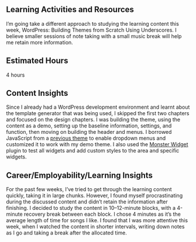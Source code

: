 <h2>Learning Activities and Resources</h2>

I’m going take a different approach to studying the learning content this week, WordPress: Building Themes from Scratch Using Underscores. I believe smaller sessions of note taking with a small music break will help me retain more information. 

<h2>Estimated Hours</h2>

4 hours

<h2>Content Insights</h2>

Since I already had a WordPress development environment and learnt about the template generator that was being used, I skipped the first two chapters and focused on the design chapters. I was building the theme, using the content as a demo, setting up the baseline information, settings, and function, then moving on building the header and menus. I borrowed JavaScript from a [previous theme](https://en-au.wordpress.org/themes/twentyseventeen/) to enable dropdown menus and customized it to work with my demo theme. I also used the [Monster Widget](https://wordpress.org/plugins/block-widgets-monster/) plugin to test all widgets and add custom styles to the area and specific widgets.

<h2>Career/Employability/Learning Insights</h2>

For the past few weeks, I’ve tried to get through the learning content quickly, taking it in large chunks. However, I found myself procrastinating during the discussed content and didn’t retain the information after finishing. I decided to study the content in 10–12-minute blocks, with a 4-minute recovery break between each block. I chose 4 minutes as it’s the average length of time for songs I like. I found that I was more attentive this week, when I watched the content in shorter intervals, writing down notes as I go and taking a break after the allocated time. 
